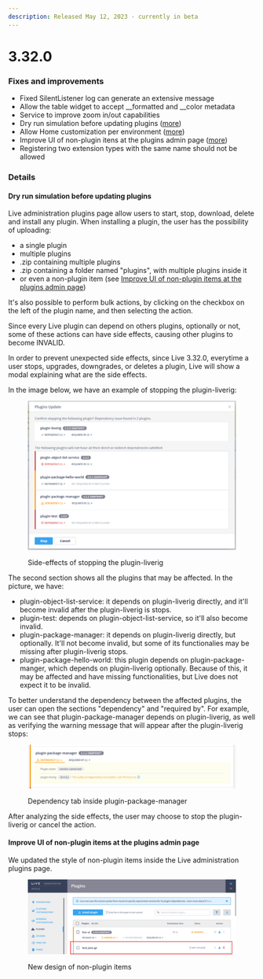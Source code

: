 ```yaml
---
description: Released May 12, 2023 - currently in beta
---
```


# 3.32.0

### Fixes and improvements

* Fixed SilentListener log can generate an extensive message
* Allow the table widget to accept \_\_formatted and \_\_color metadata
* Service to improve zoom in/out capabilities
* Dry run simulation before updating plugins ([more](3.32.0.md#dry-run-simulation-before-updating-plugins))
* Allow Home customization per environment ([more](../../administration/configuration/home-page.md))
* Improve UI of non-plugin itens at the plugins admin page ([more](3.32.0.md#improve-ui-of-non-plugin-itens-at-the-plugins-admin-page))
* Registering two extension types with the same name should not be allowed

### Details

#### Dry run simulation before updating plugins

Live administration plugins page allow users to start, stop, download, delete and install any plugin. When installing a plugin, the user has the possibility of uploading:

* a single plugin
* multiple plugins
* .zip containing multiple plugins
* .zip containing a folder named "plugins", with multiple plugins inside it
* or even a non-plugin item (see [Improve UI of non-plugin items at the plugins admin page](3.32.0.md#improve-ui-of-non-plugin-items-at-the-plugins-admin-page))

It's also possible to perform bulk actions, by clicking on the checkbox on the left of the plugin name, and then selecting the action.

Since every Live plugin can depend on others plugins, optionally or not, some of these actions can have side effects, causing other plugins to become INVALID.

In order to prevent unexpected side effects, since Live 3.32.0, everytime a user stops, upgrades, downgrades, or deletes a plugin, Live will show a modal explaining what are the side effects.

In the image below, we have an example of stopping the plugin-liverig:

<figure><img src="../../.gitbook/assets/image (32).png" alt=""><figcaption><p>Side-effects of stopping the plugin-liverig</p></figcaption></figure>

The second section shows all the plugins that may be affected. In the picture, we have:

* plugin-object-list-service: it depends on plugin-liverig directly, and it'll become invalid after the plugin-liverig is stops.
* plugin-test: depends on plugin-object-list-service, so it'll also become invalid.
* plugin-package-manager: it depends on plugin-liverig directly, but optionally. It'll not become invalid, but some of its functionalies may be missing after plugin-liverig stops.
* plugin-package-hello-world: this plugin depends on plugin-package-manger, which depends on plugin-liverig optionally. Because of this, it may be affected and have missing functionalities, but Live does not expect it to be invalid.

To better understand the dependency between the affected plugins, the user can open the sections "dependency" and "required by". For example, we can see that plugin-package-manager depends on plugin-liverig, as well as verifying the warning message that will appear after the plugin-liverig stops:

<figure><img src="../../.gitbook/assets/image (20).png" alt=""><figcaption><p>Dependency tab inside plugin-package-manager</p></figcaption></figure>

After analyzing the side effects, the user may choose to stop the plugin-liverig or cancel the action.

#### Improve UI of non-plugin items at the plugins admin page

We updated the style of non-plugin items inside the Live administration plugins page.

<figure><img src="../../.gitbook/assets/image (30).png" alt=""><figcaption><p>New design of non-plugin items</p></figcaption></figure>

